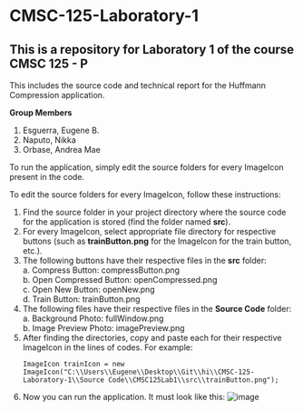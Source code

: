 # CMSC-125-Laboratory-1
## This is a repository for Laboratory 1 of the course CMSC 125 - P

This includes the source code and technical report for the Huffmann Compression application.

**Group Members**
  1. Esguerra, Eugene B.
  2. Naputo, Nikka
  3. Orbase, Andrea Mae

To run the application, simply edit the source folders for every ImageIcon present in the code. 

To edit the source folders for every ImageIcon, follow these instructions:
  1. Find the source folder in your project directory where the source code for the application is stored (find the folder named **src**).
  2. For every ImageIcon, select appropriate file directory for respective buttons (such as **trainButton.png** for the ImageIcon for the train button, etc.).
  3. The following buttons have their respective files in the **src** folder:\
     a. Compress Button: compressButton.png\
     b. Open Compressed Button: openCompressed.png\
     c. Open New Button: openNew.png\
     d. Train Button: trainButton.png
  4. The following files have their respective files in the **Source Code** folder:\
     a. Background Photo: fullWindow.png\
     b. Image Preview Photo: imagePreview.png
  5. After finding the directories, copy and paste each for their respective ImageIcon in the lines of codes. For example:
     ```
     ImageIcon trainIcon = new ImageIcon("C:\\Users\\Eugene\\Desktop\\Git\\hi\\CMSC-125-Laboratory-1\\Source Code\\CMSC125Lab1\\src\\trainButton.png");
     ```
  6. Now you can run the application. It must look like this:
     ![image](https://github.com/user-attachments/assets/077e0083-b1ad-45b1-8ef5-ea02061b5034)

  


